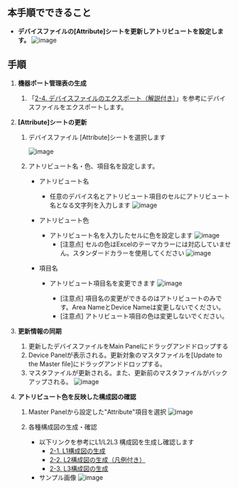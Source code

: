 ## 本手順でできること
* **デバイスファイルの[Attribute]シートを更新しアトリビュートを設定します。**
![image](https://github.com/user-attachments/assets/f05b29db-2ffd-4686-8fba-e34db8af5c2f)


## 手順
1. **機器ポート管理表の生成**
    1. 「[2-4. デバイスファイルのエクスポート（解説付き）](https://github.com/cisco-open/network-sketcher/blob/main/User_Guide/Japanese/2-4.%20%E3%83%87%E3%83%90%E3%82%A4%E3%82%B9%E3%83%95%E3%82%A1%E3%82%A4%E3%83%AB%E3%81%AE%E3%82%A8%E3%82%AF%E3%82%B9%E3%83%9D%E3%83%BC%E3%83%88.md)」を参考にデバイスファイルをエクスポートします。

1. **[Attribute]シートの更新**
    1. デバイスファイル [Attribute]シートを選択します

       ![image](https://github.com/user-attachments/assets/f330506b-808e-4f59-8692-b2a53e42bb04)

    1. アトリビュート名・色、項目名を設定します。
       - アトリビュート名
         - 任意のデバイス名とアトリビュート項目のセルにアトリビュート名となる文字列を入力します
           ![image](https://github.com/user-attachments/assets/cfa3e1cd-08d5-448b-a6e5-c0750ff9c155)

       - アトリビュート色
         - アトリビュート名を入力したセルに色を設定します
           ![image](https://github.com/user-attachments/assets/c0f3e505-0085-47bc-a918-efe38800d9bc)
           - [注意点] セルの色はExcelのテーマカラーには対応していません。スタンダードカラーを使用してください
             ![image](https://github.com/user-attachments/assets/8ecc8cd3-ffeb-46ec-810f-06abe6363c07)

       - 項目名
         - アトリビュート項目名を変更できます
           ![image](https://github.com/user-attachments/assets/378b2b6e-7951-40b4-9ee9-9cd830c1a335)

           - [注意点] 項目名の変更ができるのはアトリビュートのみです。Area NameとDevice Nameは変更しないでください。
           - [注意点] アトリビュート項目の色は変更しないでください。


1. **更新情報の同期**
    1. 更新したデバイスファイルをMain Panelにドラッグアンドドロップする
    1. Device Panelが表示される。更新対象のマスタファイルを[Update to the Master file]にドラッグアンドドロップする。
    1. マスタファイルが更新される。また、更新前のマスタファイルがバックアップされる。
       ![image](https://github.com/user-attachments/assets/1f343875-ad12-4436-84cd-0c033c4e3f42)


1. **アトリビュート色を反映した構成図の確認**
   1. Master Panelから設定した"Attribute"項目を選択
   ![image](https://github.com/user-attachments/assets/4b29e355-2daf-44b8-91b7-29295c553e96)

   2. 各種構成図の生成・確認
       - 以下リンクを参考にL1/L2L3 構成図を生成し確認します
          - [2-1. L1構成図の生成](https://github.com/cisco-open/network-sketcher/blob/main/User_Guide/Japanese/2-1.%20L1%E6%A7%8B%E6%88%90%E5%9B%B3%E3%81%AE%E7%94%9F%E6%88%90.pdf)
          - [2-2. L2構成図の生成（凡例付き）](https://github.com/cisco-open/network-sketcher/blob/main/User_Guide/Japanese/2-2.%20L2%E6%A7%8B%E6%88%90%E5%9B%B3%E3%81%AE%E7%94%9F%E6%88%90.pdf)
          - [2-3. L3構成図の生成](https://github.com/cisco-open/network-sketcher/blob/main/User_Guide/Japanese/2-3.%20L3%E6%A7%8B%E6%88%90%E5%9B%B3%E3%81%AE%E7%94%9F%E6%88%90.pdf)
        -  サンプル画像
       ![image](https://github.com/user-attachments/assets/6c1e64db-a8f6-4336-9ccf-e3543f838af5)











